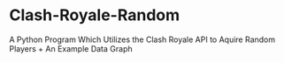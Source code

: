 # Clash-Royale-Random
A Python Program Which Utilizes the Clash Royale API to Aquire Random Players + An Example Data Graph
